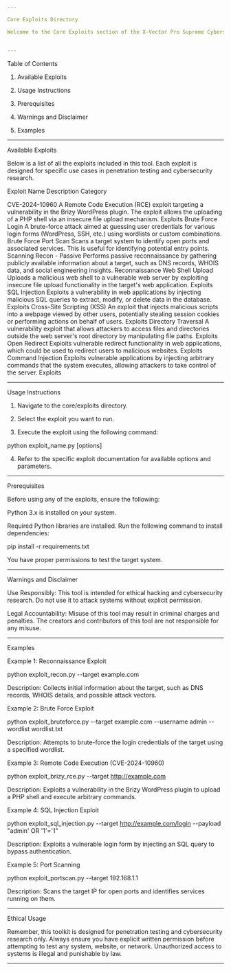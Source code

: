 ```yaml
---

Core Exploits Directory

Welcome to the Core Exploits section of the X-Vector Pro Supreme Cybersecurity Toolkit. This directory contains all the exploits that this tool can execute. Below, you'll find a detailed overview of the available exploits, how to use them, and important notes for ethical and responsible usage.


---
```


Table of Contents

1. Available Exploits


2. Usage Instructions


3. Prerequisites


4. Warnings and Disclaimer


5. Examples




---

Available Exploits

Below is a list of all the exploits included in this tool. Each exploit is designed for specific use cases in penetration testing and cybersecurity research.

Exploit Name	Description	Category

CVE-2024-10960	A Remote Code Execution (RCE) exploit targeting a vulnerability in the Brizy WordPress plugin. The exploit allows the uploading of a PHP shell via an insecure file upload mechanism.	Exploits
Brute Force Login	A brute-force attack aimed at guessing user credentials for various login forms (WordPress, SSH, etc.) using wordlists or custom combinations.	Brute Force
Port Scan	Scans a target system to identify open ports and associated services. This is useful for identifying potential entry points.	Scanning
Recon - Passive	Performs passive reconnaissance by gathering publicly available information about a target, such as DNS records, WHOIS data, and social engineering insights.	Reconnaissance
Web Shell Upload	Uploads a malicious web shell to a vulnerable web server by exploiting insecure file upload functionality in the target's web application.	Exploits
SQL Injection	Exploits a vulnerability in web applications by injecting malicious SQL queries to extract, modify, or delete data in the database.	Exploits
Cross-Site Scripting (XSS)	An exploit that injects malicious scripts into a webpage viewed by other users, potentially stealing session cookies or performing actions on behalf of users.	Exploits
Directory Traversal	A vulnerability exploit that allows attackers to access files and directories outside the web server's root directory by manipulating file paths.	Exploits
Open Redirect	Exploits vulnerable redirect functionality in web applications, which could be used to redirect users to malicious websites.	Exploits
Command Injection	Exploits vulnerable applications by injecting arbitrary commands that the system executes, allowing attackers to take control of the server.	Exploits



---

Usage Instructions

1. Navigate to the core/exploits directory.


2. Select the exploit you want to run.


3. Execute the exploit using the following command:

python exploit_name.py [options]


4. Refer to the specific exploit documentation for available options and parameters.




---

Prerequisites

Before using any of the exploits, ensure the following:

Python 3.x is installed on your system.

Required Python libraries are installed. Run the following command to install dependencies:

pip install -r requirements.txt

You have proper permissions to test the target system.



---

Warnings and Disclaimer

Use Responsibly: This tool is intended for ethical hacking and cybersecurity research. Do not use it to attack systems without explicit permission.

Legal Accountability: Misuse of this tool may result in criminal charges and penalties. The creators and contributors of this tool are not responsible for any misuse.



---

Examples

Example 1: Reconnaissance Exploit

python exploit_recon.py --target example.com

Description: Collects initial information about the target, such as DNS records, WHOIS details, and possible attack vectors.

Example 2: Brute Force Exploit

python exploit_bruteforce.py --target example.com --username admin --wordlist wordlist.txt

Description: Attempts to brute-force the login credentials of the target using a specified wordlist.

Example 3: Remote Code Execution (CVE-2024-10960)

python exploit_brizy_rce.py --target http://example.com

Description: Exploits a vulnerability in the Brizy WordPress plugin to upload a PHP shell and execute arbitrary commands.

Example 4: SQL Injection Exploit

python exploit_sql_injection.py --target http://example.com/login --payload "admin' OR '1'='1"

Description: Exploits a vulnerable login form by injecting an SQL query to bypass authentication.

Example 5: Port Scanning

python exploit_portscan.py --target 192.168.1.1

Description: Scans the target IP for open ports and identifies services running on them.


---

Ethical Usage

Remember, this toolkit is designed for penetration testing and cybersecurity research only. Always ensure you have explicit written permission before attempting to test any system, website, or network. Unauthorized access to systems is illegal and punishable by law.


---
